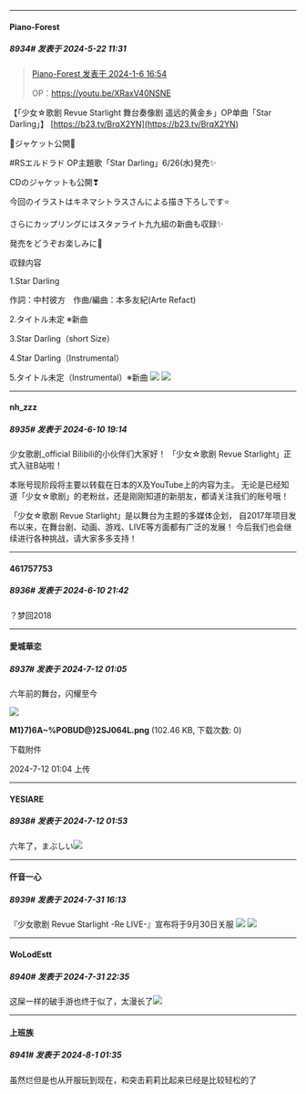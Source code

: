 ﻿*****

####  Piano-Forest  
##### 8934#       发表于 2024-5-22 11:31

<blockquote><a href="httphttps://bbs.saraba1st.com/2b/forum.php?mod=redirect&amp;goto=findpost&amp;pid=63554463&amp;ptid=1499843" target="_blank">Piano-Forest 发表于 2024-1-6 16:54</a>

OP：https://youtu.be/XRaxV40NSNE</blockquote>
【「少女☆歌剧 Revue Starlight 舞台奏像剧 遥远的黄金乡」OP单曲「Star Darling」】 
[https://b23.tv/BrqX2YN](https://b23.tv/BrqX2YN)

🦒ジャケット公開🦒

#RSエルドラド OP主題歌「Star Darling」6/26(水)発売✨

CDのジャケットも公開❣

今回のイラストはキネマシトラスさんによる描き下ろしです⭐

さらにカップリングにはスタァライト九九組の新曲も収録✨

発売をどうぞお楽しみに🍅

収録内容

1.Star Darling

作詞：中村彼方　作曲/編曲：本多友紀(Arte Refact)

2.タイトル未定 ※新曲

3.Star Darling（short Size）

4.Star Darling（Instrumental）

5.タイトル未定（Instrumental）※新曲
<img src="https://p.sda1.dev/17/80c5d68bcf196c6ef92d22667b5c14d6/20240522_112632.jpg" referrerpolicy="no-referrer">
<img src="https://p.sda1.dev/17/ba2a31474ec71971b8e34690082b9e92/20240522_112626.jpg" referrerpolicy="no-referrer">

*****

####  nh_zzz  
##### 8935#       发表于 2024-6-10 19:14

少女歌剧_official
Bilibili的小伙伴们大家好！
「少女☆歌剧 Revue Starlight」正式入驻B站啦！

本账号现阶段将主要以转载在日本的X及YouTube上的内容为主。
无论是已经知道「少女☆歌剧」的老粉丝，还是刚刚知道的新朋友，都请关注我们的账号哦！

「少女☆歌剧 Revue Starlight」是以舞台为主题的多媒体企划，
自2017年项目发布以来，在舞台剧、动画、游戏、LIVE等方面都有广泛的发展！
今后我们也会继续进行各种挑战，请大家多多支持！


*****

####  461757753  
##### 8936#       发表于 2024-6-10 21:42

？梦回2018

*****

####  愛城華恋  
##### 8937#       发表于 2024-7-12 01:05

六年前的舞台，闪耀至今

<img src="https://img.saraba1st.com/forum/202407/12/010438wtqigiqm2umd6wq4.png" referrerpolicy="no-referrer">

<strong>M1}7)6A~%POBUD@}2SJ064L.png</strong> (102.46 KB, 下载次数: 0)

下载附件

2024-7-12 01:04 上传


*****

####  YESIARE  
##### 8938#       发表于 2024-7-12 01:53

六年了，まぶしい<img src="https://static.saraba1st.com/image/smiley/face2017/018.png" referrerpolicy="no-referrer">

*****

####  仟音一心  
##### 8939#       发表于 2024-7-31 16:13

『少女歌剧 Revue Starlight -Re LIVE-』宣布将于9月30日关服
<img src="https://s3.bmp.ovh/imgs/2024/07/31/d0e2cfa65d68c0ec.png" referrerpolicy="no-referrer">
<img src="https://s3.bmp.ovh/imgs/2024/07/31/3caacbb2fb8e1dcf.png" referrerpolicy="no-referrer">


*****

####  WoLodEstt  
##### 8940#       发表于 2024-7-31 22:35

这屎一样的破手游也终于似了，太漫长了<img src="https://static.saraba1st.com/image/smiley/face2017/151.png" referrerpolicy="no-referrer">


*****

####  上班族  
##### 8941#       发表于 2024-8-1 01:35

虽然烂但是也从开服玩到现在，和突击莉莉比起来已经是比较轻松的了

